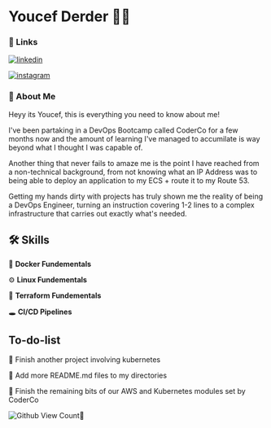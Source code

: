 # Youcef Derder 👨‍💻



### 🔗 Links


[![linkedin](https://img.shields.io/badge/linkedin-0A66C2?style=for-the-badge&logo=linkedin&logoColor=white)](https://uk.linkedin.com/in/youcef-derder-a5539221a)

[![instagram](https://img.shields.io/badge/instagram-ff6699?style=for-the-badge&logo=instagram&logoColor=white)](https://twitter.com/)


### 🚀 About Me


Heyy its Youcef, this is everything you need to know about me!


I've been partaking in a DevOps Bootcamp called CoderCo for a few months now and the amount of learning I've managed to accumilate is way beyond what I thought I was capable of.


Another thing that never fails to amaze me is the point I have reached from a non-technical background, from not knowing what an IP Address was to being able to deploy an application to my ECS + route it to my Route 53. 


Getting my hands dirty with projects has truly shown me the reality of being a DevOps Engineer, turning an instruction covering 1-2 lines to a complex infrastructure that carries out exactly what's needed.



## 🛠 Skills


🐋 **Docker Fundementals**


⚙️ **Linux Fundementals**


🧱 **Terraform Fundementals**


🕳 **CI/CD Pipelines**





## To-do-list


💎 Finish another project involving kubernetes


💎 Add more README.md files to my directories


💎 Finish the remaining bits of our AWS and Kubernetes modules set by CoderCo



![Github View Count👀](https://komarev.com/ghpvc/?username=YD-git428)
